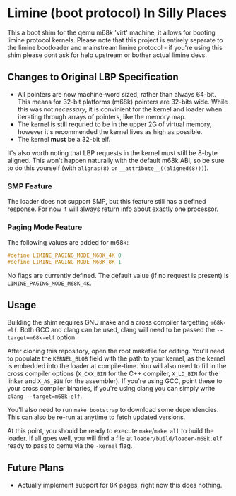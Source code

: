 # Limine (boot protocol) In Silly Places

This a boot shim for the qemu m68k 'virt' machine, it allows for booting limine protocol kernels. Please note that this project is entirely separate to the limine bootloader and mainstream limine protocol - if you're using this shim please dont ask for help upstream or bother actual limine devs.

## Changes to Original LBP Specification

- All pointers are now machine-word sized, rather than always 64-bit. This means for 32-bit platforms (m68k) pointers are 32-bits wide. While this was not *necessary*, it is convinient for the kernel and loader when iterating through arrays of pointers, like the memory map.
- The kernel is still requried to be in the upper 2G of virtual memory, however it's recommended the kernel lives as high as possible.
- The kernel **must** be a 32-bit elf.

It's also worth noting that LBP requests in the kernel must still be 8-byte aligned. This won't happen naturally with the default m68k ABI, so be sure to do this yourself (with `alignas(8)` or `__attribute__((aligned(8)))`).

### SMP Feature

The loader does not support SMP, but this feature still has a defined response. For now it will always return info about exactly one processor.

### Paging Mode Feature

The following values are added for m68k:

```c
#define LIMINE_PAGING_MODE_M68K_4K 0
#define LIMINE_PAGING_MODE_M68K_8K 1
```

No flags are currently defined. The default value (if no request is present) is `LIMINE_PAGING_MODE_M68K_4K`.

## Usage

Building the shim requires GNU make and a cross compiler targetting `m68k-elf`. Both GCC and clang can be used, clang will need to be passed the `--target=m68k-elf` option.

After cloning this repository, open the root makefile for editing. You'll need to populate the `KERNEL_BLOB` field with the path to your kernel, as the kernel is embedded into the loader at compile-time. You will also need to fill in the cross compiler options (`X_CXX_BIN` for the C++ compiler, `X_LD_BIN` for the linker and `X_AS_BIN` for the assembler). If you're using GCC, point these to your cross compiler binaries, if you're using clang you can simply write `clang --target=m68k-elf`.

You'll also need to run `make bootstrap` to download some dependencies. This can also be re-run at anytime to fetch updated versions.

At this point, you should be ready to execute `make`/`make all` to build the loader. If all goes well, you will find a file at `loader/build/loader-m68k.elf` ready to pass to qemu via the `-kernel` flag.

## Future Plans

- Actually implement support for 8K pages, right now this does nothing.
